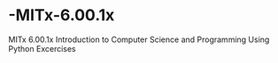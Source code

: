 # -MITx-6.00.1x
 MITx 6.00.1x Introduction to Computer Science and Programming Using Python Excercises
